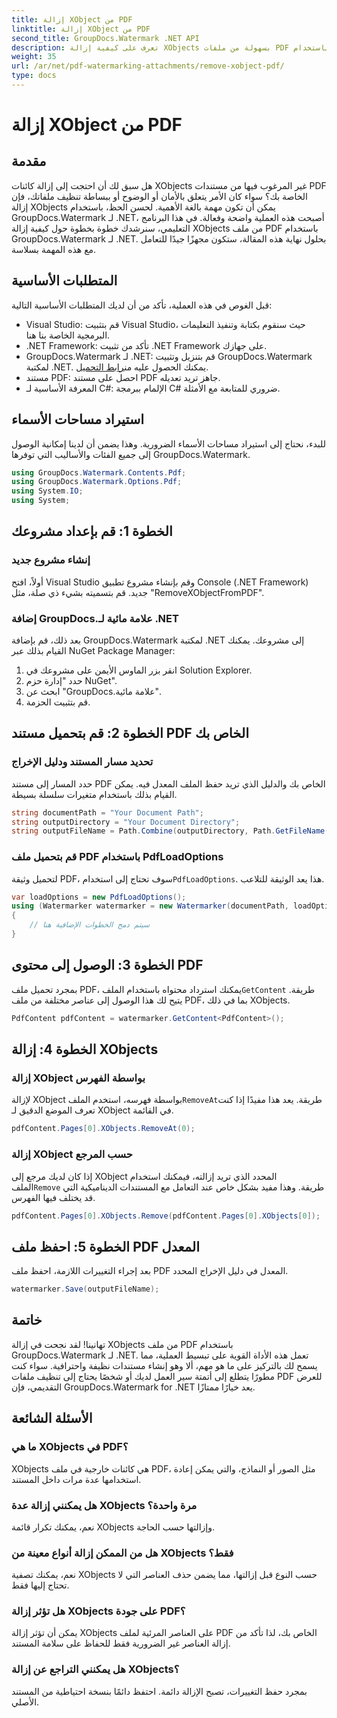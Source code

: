 ```yaml
---
title: إزالة XObject من PDF
linktitle: إزالة XObject من PDF
second_title: GroupDocs.Watermark .NET API
description: تعرف على كيفية إزالة XObjects بسهولة من ملفات PDF باستخدام GroupDocs.Watermark لـ .NET من خلال برنامجنا التعليمي الشامل خطوة بخطوة.
weight: 35
url: /ar/net/pdf-watermarking-attachments/remove-xobject-pdf/
type: docs
---
```

# إزالة XObject من PDF

## مقدمة
هل سبق لك أن احتجت إلى إزالة كائنات XObjects غير المرغوب فيها من مستندات PDF الخاصة بك؟ سواء كان الأمر يتعلق بالأمان أو الوضوح أو ببساطة تنظيف ملفاتك، فإن إزالة XObjects يمكن أن تكون مهمة بالغة الأهمية. لحسن الحظ، باستخدام GroupDocs.Watermark لـ .NET، أصبحت هذه العملية واضحة وفعالة. في هذا البرنامج التعليمي، سنرشدك خطوة بخطوة حول كيفية إزالة XObjects من ملف PDF باستخدام GroupDocs.Watermark لـ .NET. بحلول نهاية هذه المقالة، ستكون مجهزًا جيدًا للتعامل مع هذه المهمة بسلاسة.
## المتطلبات الأساسية
قبل الغوص في هذه العملية، تأكد من أن لديك المتطلبات الأساسية التالية:
- Visual Studio: قم بتثبيت Visual Studio، حيث سنقوم بكتابة وتنفيذ التعليمات البرمجية الخاصة بنا هنا.
- .NET Framework: تأكد من تثبيت .NET Framework على جهازك.
-  GroupDocs.Watermark لـ .NET: قم بتنزيل وتثبيت GroupDocs.Watermark لمكتبة .NET. يمكنك الحصول عليه من[رابط التحميل](https://releases.groupdocs.com/Watermark/net/).
- مستند PDF: احصل على مستند PDF جاهز تريد تعديله.
- المعرفة الأساسية لـ C#: الإلمام ببرمجة C# ضروري للمتابعة مع الأمثلة.
## استيراد مساحات الأسماء
للبدء، نحتاج إلى استيراد مساحات الأسماء الضرورية. وهذا يضمن أن لدينا إمكانية الوصول إلى جميع الفئات والأساليب التي توفرها GroupDocs.Watermark.
```csharp
using GroupDocs.Watermark.Contents.Pdf;
using GroupDocs.Watermark.Options.Pdf;
using System.IO;
using System;
```
## الخطوة 1: قم بإعداد مشروعك
### إنشاء مشروع جديد
أولاً، افتح Visual Studio وقم بإنشاء مشروع تطبيق Console (.NET Framework) جديد. قم بتسميته بشيء ذي صلة، مثل "RemoveXObjectFromPDF".
### إضافة GroupDocs.علامة مائية لـ .NET
بعد ذلك، قم بإضافة GroupDocs.Watermark لمكتبة .NET إلى مشروعك. يمكنك القيام بذلك عبر NuGet Package Manager:
1. انقر بزر الماوس الأيمن على مشروعك في Solution Explorer.
2. حدد "إدارة حزم NuGet".
3. ابحث عن "GroupDocs.علامة مائية".
4. قم بتثبيت الحزمة.
## الخطوة 2: قم بتحميل مستند PDF الخاص بك
### تحديد مسار المستند ودليل الإخراج
حدد المسار إلى مستند PDF الخاص بك والدليل الذي تريد حفظ الملف المعدل فيه. يمكن القيام بذلك باستخدام متغيرات سلسلة بسيطة.
```csharp
string documentPath = "Your Document Path";
string outputDirectory = "Your Document Directory";
string outputFileName = Path.Combine(outputDirectory, Path.GetFileName(documentPath));
```
### قم بتحميل ملف PDF باستخدام PdfLoadOptions
 لتحميل وثيقة PDF، سوف تحتاج إلى استخدام`PdfLoadOptions`. هذا يعد الوثيقة للتلاعب.
```csharp
var loadOptions = new PdfLoadOptions();
using (Watermarker watermarker = new Watermarker(documentPath, loadOptions))
{
    // سيتم دمج الخطوات الإضافية هنا
}
```
## الخطوة 3: الوصول إلى محتوى PDF
 بمجرد تحميل ملف PDF، يمكنك استرداد محتواه باستخدام الملف`GetContent` طريقة. يتيح لك هذا الوصول إلى عناصر مختلفة من ملف PDF، بما في ذلك XObjects.
```csharp
PdfContent pdfContent = watermarker.GetContent<PdfContent>();
```
## الخطوة 4: إزالة XObjects
### إزالة XObject بواسطة الفهرس
 لإزالة XObject بواسطة فهرسه، استخدم الملف`RemoveAt`طريقة. يعد هذا مفيدًا إذا كنت تعرف الموضع الدقيق لـ XObject في القائمة.
```csharp
pdfContent.Pages[0].XObjects.RemoveAt(0);
```
### إزالة XObject حسب المرجع
 إذا كان لديك مرجع إلى XObject المحدد الذي تريد إزالته، فيمكنك استخدام الملف`Remove` طريقة. وهذا مفيد بشكل خاص عند التعامل مع المستندات الديناميكية التي قد يختلف فيها الفهرس.
```csharp
pdfContent.Pages[0].XObjects.Remove(pdfContent.Pages[0].XObjects[0]);
```
## الخطوة 5: احفظ ملف PDF المعدل
بعد إجراء التغييرات اللازمة، احفظ ملف PDF المعدل في دليل الإخراج المحدد.
```csharp
watermarker.Save(outputFileName);
```
## خاتمة
تهانينا! لقد نجحت في إزالة XObjects من ملف PDF باستخدام GroupDocs.Watermark لـ .NET. تعمل هذه الأداة القوية على تبسيط العملية، مما يسمح لك بالتركيز على ما هو مهم، ألا وهو إنشاء مستندات نظيفة واحترافية. سواء كنت مطورًا يتطلع إلى أتمتة سير العمل لديك أو شخصًا يحتاج إلى تنظيف ملفات PDF للعرض التقديمي، فإن GroupDocs.Watermark for .NET يعد خيارًا ممتازًا.
## الأسئلة الشائعة
### ما هي XObjects في PDF؟
XObjects هي كائنات خارجية في ملف PDF، مثل الصور أو النماذج، والتي يمكن إعادة استخدامها عدة مرات داخل المستند.
### هل يمكنني إزالة عدة XObjects مرة واحدة؟
نعم، يمكنك تكرار قائمة XObjects وإزالتها حسب الحاجة.
### هل من الممكن إزالة أنواع معينة من XObjects فقط؟
نعم، يمكنك تصفية XObjects حسب النوع قبل إزالتها، مما يضمن حذف العناصر التي لا تحتاج إليها فقط.
### هل تؤثر إزالة XObjects على جودة PDF؟
يمكن أن تؤثر إزالة XObjects على العناصر المرئية لملف PDF الخاص بك، لذا تأكد من إزالة العناصر غير الضرورية فقط للحفاظ على سلامة المستند.
### هل يمكنني التراجع عن إزالة XObjects؟
بمجرد حفظ التغييرات، تصبح الإزالة دائمة. احتفظ دائمًا بنسخة احتياطية من المستند الأصلي.